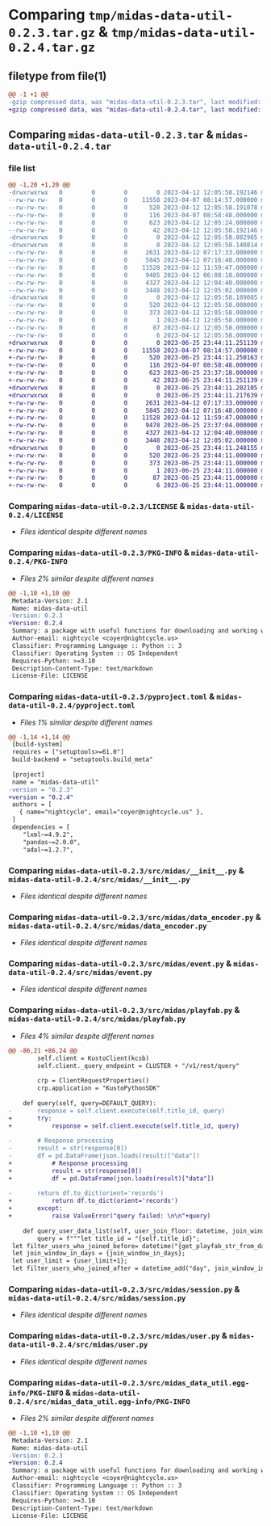# Comparing `tmp/midas-data-util-0.2.3.tar.gz` & `tmp/midas-data-util-0.2.4.tar.gz`

## filetype from file(1)

```diff
@@ -1 +1 @@
-gzip compressed data, was "midas-data-util-0.2.3.tar", last modified: Wed Apr 12 12:05:58 2023, max compression
+gzip compressed data, was "midas-data-util-0.2.4.tar", last modified: Sun Jun 25 23:44:11 2023, max compression
```

## Comparing `midas-data-util-0.2.3.tar` & `midas-data-util-0.2.4.tar`

### file list

```diff
@@ -1,20 +1,20 @@
-drwxrwxrwx   0        0        0        0 2023-04-12 12:05:58.192146 midas-data-util-0.2.3/
--rw-rw-rw-   0        0        0    11558 2023-04-07 08:14:57.000000 midas-data-util-0.2.3/LICENSE
--rw-rw-rw-   0        0        0      520 2023-04-12 12:05:58.191078 midas-data-util-0.2.3/PKG-INFO
--rw-rw-rw-   0        0        0      116 2023-04-07 08:58:48.000000 midas-data-util-0.2.3/README.md
--rw-rw-rw-   0        0        0      623 2023-04-12 12:05:24.000000 midas-data-util-0.2.3/pyproject.toml
--rw-rw-rw-   0        0        0       42 2023-04-12 12:05:58.192146 midas-data-util-0.2.3/setup.cfg
-drwxrwxrwx   0        0        0        0 2023-04-12 12:05:58.082965 midas-data-util-0.2.3/src/
-drwxrwxrwx   0        0        0        0 2023-04-12 12:05:58.140814 midas-data-util-0.2.3/src/midas/
--rw-rw-rw-   0        0        0     2631 2023-04-12 07:17:33.000000 midas-data-util-0.2.3/src/midas/__init__.py
--rw-rw-rw-   0        0        0     5845 2023-04-12 07:16:48.000000 midas-data-util-0.2.3/src/midas/data_encoder.py
--rw-rw-rw-   0        0        0    11528 2023-04-12 11:59:47.000000 midas-data-util-0.2.3/src/midas/event.py
--rw-rw-rw-   0        0        0     9405 2023-04-12 06:08:18.000000 midas-data-util-0.2.3/src/midas/playfab.py
--rw-rw-rw-   0        0        0     4327 2023-04-12 12:04:40.000000 midas-data-util-0.2.3/src/midas/session.py
--rw-rw-rw-   0        0        0     3448 2023-04-12 12:05:02.000000 midas-data-util-0.2.3/src/midas/user.py
-drwxrwxrwx   0        0        0        0 2023-04-12 12:05:58.189085 midas-data-util-0.2.3/src/midas_data_util.egg-info/
--rw-rw-rw-   0        0        0      520 2023-04-12 12:05:58.000000 midas-data-util-0.2.3/src/midas_data_util.egg-info/PKG-INFO
--rw-rw-rw-   0        0        0      373 2023-04-12 12:05:58.000000 midas-data-util-0.2.3/src/midas_data_util.egg-info/SOURCES.txt
--rw-rw-rw-   0        0        0        1 2023-04-12 12:05:58.000000 midas-data-util-0.2.3/src/midas_data_util.egg-info/dependency_links.txt
--rw-rw-rw-   0        0        0       87 2023-04-12 12:05:58.000000 midas-data-util-0.2.3/src/midas_data_util.egg-info/requires.txt
--rw-rw-rw-   0        0        0        6 2023-04-12 12:05:58.000000 midas-data-util-0.2.3/src/midas_data_util.egg-info/top_level.txt
+drwxrwxrwx   0        0        0        0 2023-06-25 23:44:11.251139 midas-data-util-0.2.4/
+-rw-rw-rw-   0        0        0    11558 2023-04-07 08:14:57.000000 midas-data-util-0.2.4/LICENSE
+-rw-rw-rw-   0        0        0      520 2023-06-25 23:44:11.250163 midas-data-util-0.2.4/PKG-INFO
+-rw-rw-rw-   0        0        0      116 2023-04-07 08:58:48.000000 midas-data-util-0.2.4/README.md
+-rw-rw-rw-   0        0        0      623 2023-06-25 23:37:18.000000 midas-data-util-0.2.4/pyproject.toml
+-rw-rw-rw-   0        0        0       42 2023-06-25 23:44:11.251139 midas-data-util-0.2.4/setup.cfg
+drwxrwxrwx   0        0        0        0 2023-06-25 23:44:11.202105 midas-data-util-0.2.4/src/
+drwxrwxrwx   0        0        0        0 2023-06-25 23:44:11.217639 midas-data-util-0.2.4/src/midas/
+-rw-rw-rw-   0        0        0     2631 2023-04-12 07:17:33.000000 midas-data-util-0.2.4/src/midas/__init__.py
+-rw-rw-rw-   0        0        0     5845 2023-04-12 07:16:48.000000 midas-data-util-0.2.4/src/midas/data_encoder.py
+-rw-rw-rw-   0        0        0    11528 2023-04-12 11:59:47.000000 midas-data-util-0.2.4/src/midas/event.py
+-rw-rw-rw-   0        0        0     9478 2023-06-25 23:37:04.000000 midas-data-util-0.2.4/src/midas/playfab.py
+-rw-rw-rw-   0        0        0     4327 2023-04-12 12:04:40.000000 midas-data-util-0.2.4/src/midas/session.py
+-rw-rw-rw-   0        0        0     3448 2023-04-12 12:05:02.000000 midas-data-util-0.2.4/src/midas/user.py
+drwxrwxrwx   0        0        0        0 2023-06-25 23:44:11.248155 midas-data-util-0.2.4/src/midas_data_util.egg-info/
+-rw-rw-rw-   0        0        0      520 2023-06-25 23:44:11.000000 midas-data-util-0.2.4/src/midas_data_util.egg-info/PKG-INFO
+-rw-rw-rw-   0        0        0      373 2023-06-25 23:44:11.000000 midas-data-util-0.2.4/src/midas_data_util.egg-info/SOURCES.txt
+-rw-rw-rw-   0        0        0        1 2023-06-25 23:44:11.000000 midas-data-util-0.2.4/src/midas_data_util.egg-info/dependency_links.txt
+-rw-rw-rw-   0        0        0       87 2023-06-25 23:44:11.000000 midas-data-util-0.2.4/src/midas_data_util.egg-info/requires.txt
+-rw-rw-rw-   0        0        0        6 2023-06-25 23:44:11.000000 midas-data-util-0.2.4/src/midas_data_util.egg-info/top_level.txt
```

### Comparing `midas-data-util-0.2.3/LICENSE` & `midas-data-util-0.2.4/LICENSE`

 * *Files identical despite different names*

### Comparing `midas-data-util-0.2.3/PKG-INFO` & `midas-data-util-0.2.4/PKG-INFO`

 * *Files 2% similar despite different names*

```diff
@@ -1,10 +1,10 @@
 Metadata-Version: 2.1
 Name: midas-data-util
-Version: 0.2.3
+Version: 0.2.4
 Summary: a package with useful functions for downloading and working with midas generated analytics data
 Author-email: nightcycle <coyer@nightcycle.us>
 Classifier: Programming Language :: Python :: 3
 Classifier: Operating System :: OS Independent
 Requires-Python: >=3.10
 Description-Content-Type: text/markdown
 License-File: LICENSE
```

### Comparing `midas-data-util-0.2.3/pyproject.toml` & `midas-data-util-0.2.4/pyproject.toml`

 * *Files 1% similar despite different names*

```diff
@@ -1,14 +1,14 @@
 [build-system]
 requires = ["setuptools>=61.0"]
 build-backend = "setuptools.build_meta"
 
 [project]
 name = "midas-data-util"
-version = "0.2.3"
+version = "0.2.4"
 authors = [
   { name="nightcycle", email="coyer@nightcycle.us" },
 ]
 dependencies = [
 	"lxml~=4.9.2", 
 	"pandas~=2.0.0",
 	"adal~=1.2.7",
```

### Comparing `midas-data-util-0.2.3/src/midas/__init__.py` & `midas-data-util-0.2.4/src/midas/__init__.py`

 * *Files identical despite different names*

### Comparing `midas-data-util-0.2.3/src/midas/data_encoder.py` & `midas-data-util-0.2.4/src/midas/data_encoder.py`

 * *Files identical despite different names*

### Comparing `midas-data-util-0.2.3/src/midas/event.py` & `midas-data-util-0.2.4/src/midas/event.py`

 * *Files identical despite different names*

### Comparing `midas-data-util-0.2.3/src/midas/playfab.py` & `midas-data-util-0.2.4/src/midas/playfab.py`

 * *Files 4% similar despite different names*

```diff
@@ -86,21 +86,24 @@
 		self.client = KustoClient(kcsb)
 		self.client._query_endpoint = CLUSTER + "/v1/rest/query"
 
 		crp = ClientRequestProperties()
 		crp.application = "KustoPythonSDK"
 
 	def query(self, query=DEFAULT_QUERY):
-		response = self.client.execute(self.title_id, query)
+		try:
+			response = self.client.execute(self.title_id, query)
 
-		# Response processing
-		result = str(response[0])
-		df = pd.DataFrame(json.loads(result)["data"])
+			# Response processing
+			result = str(response[0])
+			df = pd.DataFrame(json.loads(result)["data"])
 
-		return df.to_dict(orient='records')
+			return df.to_dict(orient='records')
+		except:
+			raise ValueError("query failed: \n\n"+query)
 
 	def query_user_data_list(self, user_join_floor: datetime, join_window_in_days: int, user_limit=100000) -> list[UserData]:
 		query = f"""let title_id = "{self.title_id}";
 let filter_users_who_joined_before= datetime("{get_playfab_str_from_datetime(user_join_floor)}");
 let join_window_in_days = {join_window_in_days};
 let user_limit = {user_limit+1};
 let filter_users_who_joined_after = datetime_add("day", join_window_in_days, filter_users_who_joined_before);
```

### Comparing `midas-data-util-0.2.3/src/midas/session.py` & `midas-data-util-0.2.4/src/midas/session.py`

 * *Files identical despite different names*

### Comparing `midas-data-util-0.2.3/src/midas/user.py` & `midas-data-util-0.2.4/src/midas/user.py`

 * *Files identical despite different names*

### Comparing `midas-data-util-0.2.3/src/midas_data_util.egg-info/PKG-INFO` & `midas-data-util-0.2.4/src/midas_data_util.egg-info/PKG-INFO`

 * *Files 2% similar despite different names*

```diff
@@ -1,10 +1,10 @@
 Metadata-Version: 2.1
 Name: midas-data-util
-Version: 0.2.3
+Version: 0.2.4
 Summary: a package with useful functions for downloading and working with midas generated analytics data
 Author-email: nightcycle <coyer@nightcycle.us>
 Classifier: Programming Language :: Python :: 3
 Classifier: Operating System :: OS Independent
 Requires-Python: >=3.10
 Description-Content-Type: text/markdown
 License-File: LICENSE
```


